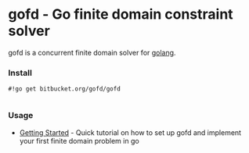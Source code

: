 # gofd - Go finite domain constraint solver #

gofd is a concurrent finite domain solver for [golang](http://golang.org/).

### Install ###

```
#!go get bitbucket.org/gofd/gofd


```


### Usage ###

* [Getting Started](GettingStarted) - Quick tutorial on how to set up gofd and implement your first finite domain problem in go
